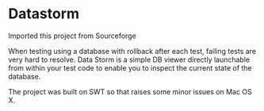Datastorm
=========

Imported this project from Sourceforge

When testing using a database with rollback after each test, failing tests are very hard to resolve. 
Data Storm is a simple DB viewer directly launchable from within your test code to enable you to inspect the current state of the database.

The project was built on SWT so that raises some minor issues on Mac OS X.
